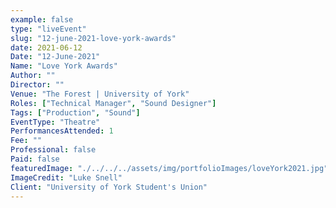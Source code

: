 ```yaml
---
example: false
type: "liveEvent"
slug: "12-june-2021-love-york-awards"
date: 2021-06-12
Date: "12-June-2021"
Name: "Love York Awards"
Author: ""
Director: ""
Venue: "The Forest | University of York"
Roles: ["Technical Manager", "Sound Designer"]
Tags: ["Production", "Sound"]
EventType: "Theatre"
PerformancesAttended: 1
Fee: ""
Professional: false
Paid: false
featuredImage: "./../../../assets/img/portfolioImages/loveYork2021.jpg"
ImageCredit: "Luke Snell"
Client: "University of York Student's Union"
---
```

